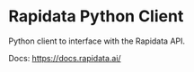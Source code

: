 # Rapidata Python Client

Python client to interface with the Rapidata API.

Docs: https://docs.rapidata.ai/
